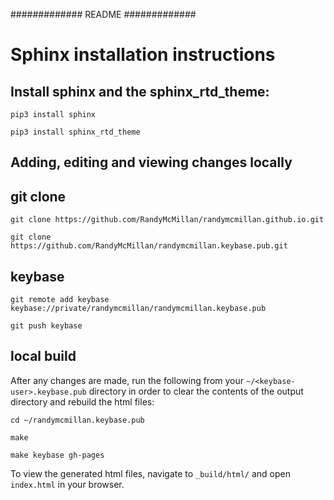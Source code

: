 #############
README
#############


Sphinx installation instructions
================================

Install sphinx and the sphinx_rtd_theme:
----------------------------------------

``pip3 install sphinx``

``pip3 install sphinx_rtd_theme``


Adding, editing and viewing changes locally
-------------------------------------------

git clone
---------

``git clone https://github.com/RandyMcMillan/randymcmillan.github.io.git``

``git clone https://github.com/RandyMcMillan/randymcmillan.keybase.pub.git``

keybase
-------

``git remote add keybase keybase://private/randymcmillan/randymcmillan.keybase.pub``

``git push keybase``

local build
-----------

After any changes are made, run the following from your `~/<keybase-user>.keybase.pub` directory in order to clear the contents of the output directory and rebuild the html files:

``cd ~/randymcmillan.keybase.pub``

``make``

``make keybase gh-pages``


To view the generated html files, navigate to ``_build/html/`` and open ``index.html`` in your browser.


